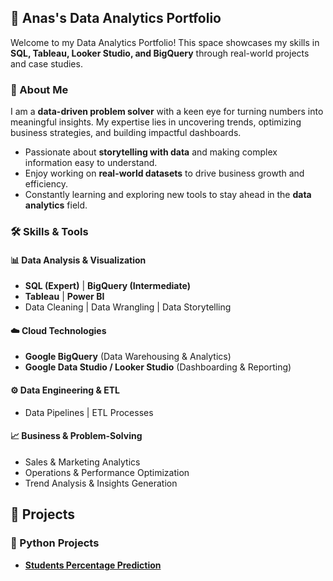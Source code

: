 ## 🚀 Anas's Data Analytics Portfolio
Welcome to my Data Analytics Portfolio! This space showcases my skills in **SQL, Tableau, Looker Studio, and BigQuery** through real-world projects and case studies.

### 📌 About Me  
I am a **data-driven problem solver** with a keen eye for turning numbers into meaningful insights. My expertise lies in uncovering trends, optimizing business strategies, and building impactful dashboards.  

-  Passionate about **storytelling with data** and making complex information easy to understand.  
-  Enjoy working on **real-world datasets** to drive business growth and efficiency.  
-  Constantly learning and exploring new tools to stay ahead in the **data analytics** field.

### 🛠️ Skills & Tools  

#### 📊 Data Analysis & Visualization  
- **SQL (Expert)** | **BigQuery (Intermediate)**  
- **Tableau** | **Power BI**  
- Data Cleaning | Data Wrangling | Data Storytelling  

#### ☁️ Cloud Technologies  
- **Google BigQuery** (Data Warehousing & Analytics)  
- **Google Data Studio / Looker Studio** (Dashboarding & Reporting)  

#### ⚙️ Data Engineering & ETL  
- Data Pipelines | ETL Processes  

#### 📈 Business & Problem-Solving  
- Sales & Marketing Analytics  
- Operations & Performance Optimization  
- Trend Analysis & Insights Generation  

## 🔹 Projects  
### **🐍 Python Projects**  
- **[Students Percentage Prediction](https://github.com/anasshekha/Anas-Portfolio/blob/main/supervised%20learning-.ipynb)**


